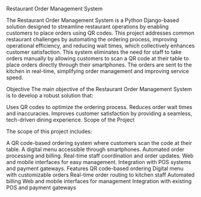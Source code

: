 Restaurant Order Management System


The Restaurant Order Management System is a Python Django-based solution designed to streamline restaurant operations by enabling customers to place orders using QR codes. This project addresses common restaurant challenges by automating the ordering process, improving operational efficiency, and reducing wait times, which collectively enhances customer satisfaction. 
This system eliminates the need for staff to take orders manually by allowing customers to scan a QR code at their table to place orders directly through their smartphones. The orders are sent to the kitchen in real-time, simplifying order management and improving service speed.

Objective
The main objective of the Restaurant Order Management System is to develop a robust solution that:

Uses QR codes to optimize the ordering process.
Reduces order wait times and inaccuracies.
Improves customer satisfaction by providing a seamless, tech-driven dining experience.
Scope of the Project

The scope of this project includes:

A QR code-based ordering system where customers scan the code at their table.
A digital menu accessible through smartphones.
Automated order processing and billing.
Real-time staff coordination and order updates.
Web and mobile interfaces for easy management.
Integration with POS systems and payment gateways.
Features
QR code-based ordering
Digital menu with customizable orders
Real-time order routing to kitchen staff
Automated billing
Web and mobile interfaces for management
Integration with existing POS and payment gateways
